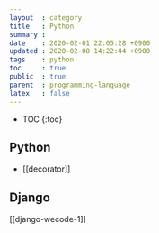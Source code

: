 ```yaml
---
layout  : category
title   : Python
summary : 
date    : 2020-02-01 22:05:28 +0900
updated : 2020-02-08 14:22:44 +0900
tags    : python
toc     : true
public  : true
parent  : programming-language 
latex   : false
---
```

* TOC
{:toc}


## Python
* [[decorator]]

## Django
[[django-wecode-1]]
